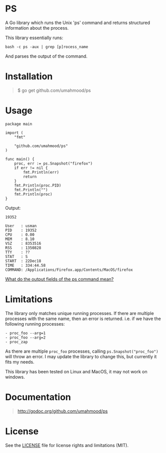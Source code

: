 # PS

A Go library which runs the Unix 'ps' command and returns structured information 
about the process.

This library essentially runs:

```
bash -c ps -aux | grep [p]rocess_name
```
And parses the output of the command.

# Installation

> $ go get github.com/umahmood/ps

# Usage

```
package main

import (
    "fmt"

    "github.com/umahmood/ps"
)

func main() {
    proc, err := ps.Snapshot("firefox")
    if err != nil {
        fmt.Println(err)
        return
    }
    fmt.Println(proc.PID)
    fmt.Println("")
    fmt.Println(proc)
}
```
Output:
```
19352

User   : usman
PID    : 19352
CPU    : 0.00
MEM    : 8.10
VSZ    : 8353516
RSS    : 1350828
TTY    : ??
STAT   : S
START  : 22Dec18
TIME   : 334:44.58
COMMAND: /Applications/Firefox.app/Contents/MacOS/firefox
```

[What do the output fields of the ps command mean?](https://kb.iu.edu/d/afnv)

# Limitations

The library only matches unique running processes. If there are multiple processes 
with the same name, then an error is returned. i.e. if we have the following 
running processes:

```
- proc_foo --arg=1
- proc_foo --arg=2
- proc_zap
```

As there are multiple `proc_foo` processes, calling `ps.Snapshot("proc_foo")` will 
throw an error. I may update the library to change this, but currently it fits 
my needs. 

This library has been tested on Linux and MacOS, it may not work on windows. 

# Documentation

> http://godoc.org/github.com/umahmood/ps

# License

See the [LICENSE](LICENSE.md) file for license rights and limitations (MIT).
